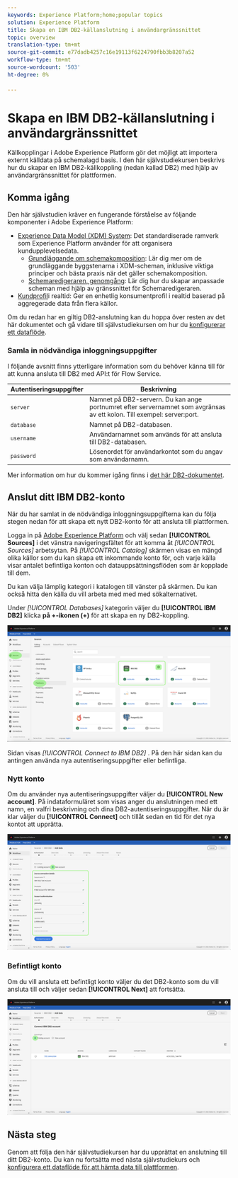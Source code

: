 ```yaml
---
keywords: Experience Platform;home;popular topics
solution: Experience Platform
title: Skapa en IBM DB2-källanslutning i användargränssnittet
topic: overview
translation-type: tm+mt
source-git-commit: e77dadb4257c16e19113f6224790fbb3b8207a52
workflow-type: tm+mt
source-wordcount: '503'
ht-degree: 0%

---
```




# Skapa en IBM DB2-källanslutning i användargränssnittet

Källkopplingar i Adobe Experience Platform gör det möjligt att importera externt källdata på schemalagd basis. I den här självstudiekursen beskrivs hur du skapar en IBM DB2-källkoppling (nedan kallad DB2) med hjälp av användargränssnittet för plattformen.

## Komma igång

Den här självstudien kräver en fungerande förståelse av följande komponenter i Adobe Experience Platform:

* [Experience Data Model (XDM) System](../../../../../xdm/home.md): Det standardiserade ramverk som Experience Platform använder för att organisera kundupplevelsedata.
   * [Grundläggande om schemakomposition](../../../../../xdm/schema/composition.md): Lär dig mer om de grundläggande byggstenarna i XDM-scheman, inklusive viktiga principer och bästa praxis när det gäller schemakomposition.
   * [Schemaredigeraren, genomgång](../../../../../xdm/tutorials/create-schema-ui.md): Lär dig hur du skapar anpassade scheman med hjälp av gränssnittet för Schemaredigeraren.
* [Kundprofil](../../../../../profile/home.md)i realtid: Ger en enhetlig konsumentprofil i realtid baserad på aggregerade data från flera källor.

Om du redan har en giltig DB2-anslutning kan du hoppa över resten av det här dokumentet och gå vidare till självstudiekursen om hur du [konfigurerar ett dataflöde](../../dataflow/databases.md).

### Samla in nödvändiga inloggningsuppgifter

I följande avsnitt finns ytterligare information som du behöver känna till för att kunna ansluta till DB2 med API:t för Flow Service.

| Autentiseringsuppgifter | Beskrivning |
| ---------- | ----------- |
| `server` | Namnet på DB2-servern. Du kan ange portnumret efter servernamnet som avgränsas av ett kolon. Till exempel: server:port. |
| `database` | Namnet på DB2-databasen. |
| `username` | Användarnamnet som används för att ansluta till DB2-databasen. |
| `password` | Lösenordet för användarkontot som du angav som användarnamn. |

Mer information om hur du kommer igång finns i [det här DB2-dokumentet](https://www.ibm.com/support/knowledgecenter/SSFMBX/com.ibm.swg.im.dashdb.doc/connecting/connect_credentials.html).

## Anslut ditt IBM DB2-konto

När du har samlat in de nödvändiga inloggningsuppgifterna kan du följa stegen nedan för att skapa ett nytt DB2-konto för att ansluta till plattformen.

Logga in på [Adobe Experience Platform](https://platform.adobe.com) och välj sedan **[!UICONTROL Sources]** i det vänstra navigeringsfältet för att komma åt *[!UICONTROL Sources]* arbetsytan. På *[!UICONTROL Catalog]* skärmen visas en mängd olika källor som du kan skapa ett inkommande konto för, och varje källa visar antalet befintliga konton och datauppsättningsflöden som är kopplade till dem.

Du kan välja lämplig kategori i katalogen till vänster på skärmen. Du kan också hitta den källa du vill arbeta med med med sökalternativet.

Under *[!UICONTROL Databases]* kategorin väljer du **[!UICONTROL IBM DB2]** klicka **på +-ikonen (+)** för att skapa en ny DB2-koppling.

![katalog](../../../../images/tutorials/create/ibm-db2/catalog.png)

Sidan visas *[!UICONTROL Connect to IBM DB2]* . På den här sidan kan du antingen använda nya autentiseringsuppgifter eller befintliga.

### Nytt konto

Om du använder nya autentiseringsuppgifter väljer du **[!UICONTROL New account]**. På indataformuläret som visas anger du anslutningen med ett namn, en valfri beskrivning och dina DB2-autentiseringsuppgifter. När du är klar väljer du **[!UICONTROL Connect]** och tillåt sedan en tid för det nya kontot att upprätta.

![koppla](../../../../images/tutorials/create/ibm-db2/new.png)

### Befintligt konto

Om du vill ansluta ett befintligt konto väljer du det DB2-konto som du vill ansluta till och väljer sedan **[!UICONTROL Next]** att fortsätta.

![befintlig](../../../../images/tutorials/create/ibm-db2/existing.png)

## Nästa steg

Genom att följa den här självstudiekursen har du upprättat en anslutning till ditt DB2-konto. Du kan nu fortsätta med nästa självstudiekurs och [konfigurera ett dataflöde för att hämta data till plattformen](../../dataflow/databases.md).